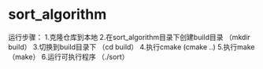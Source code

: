 # sort_algorithm
运行步骤：
1.克隆仓库到本地
2.在sort_algorithm目录下创建build目录 （mkdir build）
3.切换到build目录下 （cd build）
4.执行cmake (cmake ..)
5.执行make （make）
6.运行可执行程序 （./sort）
